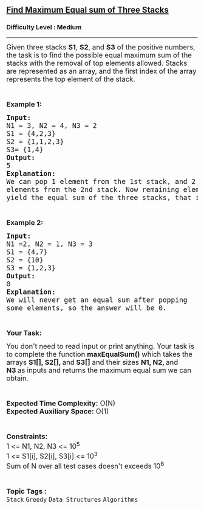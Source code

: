 <h2><a href="https://practice.geeksforgeeks.org/problems/find-maximum-equal-sum-of-three-stacks/1?utm_source=gfg&utm_medium=article&utm_campaign=bottom_sticky_on_article">Find Maximum Equal sum of Three Stacks</a></h2><h3>Difficulty Level : Medium</h3><hr><div class="problems_problem_content__Xm_eO"><p><span style="font-size:18px">Given three stacks <strong>S1</strong>, <strong>S2</strong>, and <strong>S3</strong> of the positive numbers, the task is to find the possible equal maximum sum of the stacks with the removal of top elements allowed. Stacks are represented as an array, and the first index of the array represents the top element of the stack.</span></p>

<p>&nbsp;</p>

<p><span style="font-size:18px"><strong>Example 1:</strong></span></p>

<pre><span style="font-size:18px"><strong>Input:
</strong>N1 = 3, N2 = 4, N3 = 2
S1 = {4,2,3}
S2 = {1,1,2,3}
S3= {1,4}<strong>
Output:</strong></span><span style="font-size:18px"><strong>
</strong>5<strong>
Explanation:
</strong>We can pop 1 element from the 1st stack, and 2
elements from the 2nd stack. Now remaining elements
yield the equal sum of the three stacks, that is 5.</span></pre>

<p>&nbsp;</p>

<p><span style="font-size:18px"><strong>Example 2:</strong></span></p>

<pre><span style="font-size:18px"><strong>Input:</strong></span><span style="font-size:18px"><strong>
</strong>N1 =2, N2 = 1, N3 = 3
S1 = {4,7}</span><span style="font-size:18px">
S2 = {10}
S3 = {1,2,3}<strong>
Output:
</strong>0<strong>
Explanation:
</strong>We will never get an equal sum after popping
some elements, so the answer will be 0.</span></pre>

<p>&nbsp;</p>

<p><span style="font-size:18px"><strong>Your Task:</strong></span></p>

<p><span style="font-size:18px">You don't need to read input or print anything. Your task is to complete the function <strong>maxEqualSum()</strong>&nbsp;which takes the arrays <strong>S1[], S2[], </strong>and<strong> S3[]</strong>&nbsp;and their&nbsp;sizes&nbsp;<strong>N1, N2, </strong>and<strong> N3&nbsp;</strong>as inputs and returns the maximum equal sum we can obtain.</span></p>

<p>&nbsp;</p>

<p><span style="font-size:18px"><strong>Expected Time Complexity:</strong>&nbsp;O(N)<br>
<strong>Expected Auxiliary Space:</strong>&nbsp;O(1)</span></p>

<p>&nbsp;</p>

<p><span style="font-size:18px"><strong>Constraints:</strong></span><br>
<span style="font-size:18px">1 &lt;= N1, N2, N3 &lt;= 10<sup>5</sup></span><br>
<span style="font-size:18px">1 &lt;= S1[i],&nbsp;S2[i], S3[i] &lt;= 10<sup>3</sup></span><br>
<span style="font-size:18px">Sum of N over all test cases doesn't exceeds 10<sup>6</sup></span></p>
</div><br><p><span style=font-size:18px><strong>Topic Tags : </strong><br><code>Stack</code>&nbsp;<code>Greedy</code>&nbsp;<code>Data Structures</code>&nbsp;<code>Algorithms</code>&nbsp;